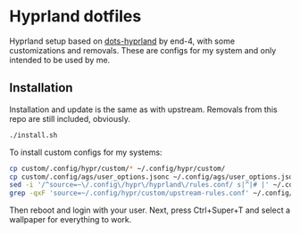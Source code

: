 # Hyprland dotfiles
Hyprland setup based on [dots-hyprland](https://github.com/end-4/dots-hyprland) by end-4, with some customizations and removals.
These are configs for my system and only intended to be used by me.  

## Installation
Installation and update is the same as with upstream.
Removals from this repo are still included, obviously.
```bash
./install.sh
```

To install custom configs for my systems:

```bash
cp custom/.config/hypr/custom/* ~/.config/hypr/custom/
cp custom/.config/ags/user_options.jsonc ~/.config/ags/user_options.jsonc
sed -i '/^source=~\/.config\/hypr\/hyprland\/rules.conf/ s|^|# |' ~/.config/hypr/hyprland.conf
grep -qxF 'source=~/.config/hypr/custom/upstream-rules.conf' ~/.config/hypr/hyprland.conf || sed -i '/source=~\/.config\/hypr\/custom\/rules.conf/i source=~/.config/hypr/custom/upstream-rules.conf' ~/.config/hypr/hyprland.conf
```

Then reboot and login with your user.
Next, press Ctrl+Super+T and select a wallpaper for everything to work.
